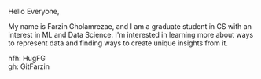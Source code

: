 Hello Everyone,

My name is Farzin Gholamrezae, and I am a graduate student in CS with an interest in ML and Data Science. 
I'm interested in learning more about ways to represent data and finding ways to create
unique insights from it. 

hfh: HugFG    <br />
gh: GitFarzin
